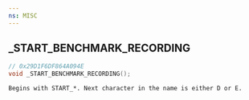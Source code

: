 ```yaml
---
ns: MISC
---
```

## _START_BENCHMARK_RECORDING

```c
// 0x29D1F6DF864A094E
void _START_BENCHMARK_RECORDING();
```

```
Begins with START_*. Next character in the name is either D or E.
```

